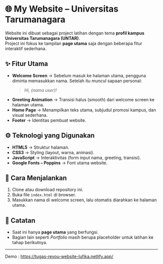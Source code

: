 # 🌐 My Website – Universitas Tarumanagara  

Website ini dibuat sebagai project latihan dengan tema **profil kampus Universitas Tarumanagara (UNTAR)**.  
Project ini fokus ke tampilan **page utama** saja dengan beberapa fitur interaktif sederhana.  

## ✨ Fitur Utama  
- **Welcome Screen** → Sebelum masuk ke halaman utama, pengguna diminta memasukkan nama. Setelah itu muncul sapaan personal:  
  > *Hi, (nama user)!*  
- **Greeting Animation** → Transisi halus (smooth) dari welcome screen ke halaman utama.  
- **Home Page** → Menampilkan teks utama, subjudul promosi kampus, dan visual sederhana.  
- **Footer** → Identitas pembuat website.  

## ⚙️ Teknologi yang Digunakan  
- **HTML5** → Struktur halaman.  
- **CSS3** → Styling (layout, warna, animasi).  
- **JavaScript** → Interaktivitas (form input nama, greeting, transisi).  
- **Google Fonts – Poppins** → Font utama website.  

## 🚀 Cara Menjalankan  
1. Clone atau download repository ini.  
2. Buka file `index.html` di browser.  
3. Masukkan nama di welcome screen, lalu otomatis diarahkan ke halaman utama.  

## 📌 Catatan  
- Saat ini hanya **page utama** yang berfungsi.  
- Bagian lain seperti *Portfolio* masih berupa placeholder untuk latihan ke tahap berikutnya.  

---
Demo : 
https://tugas-revou-website-lufika.netlify.app/
